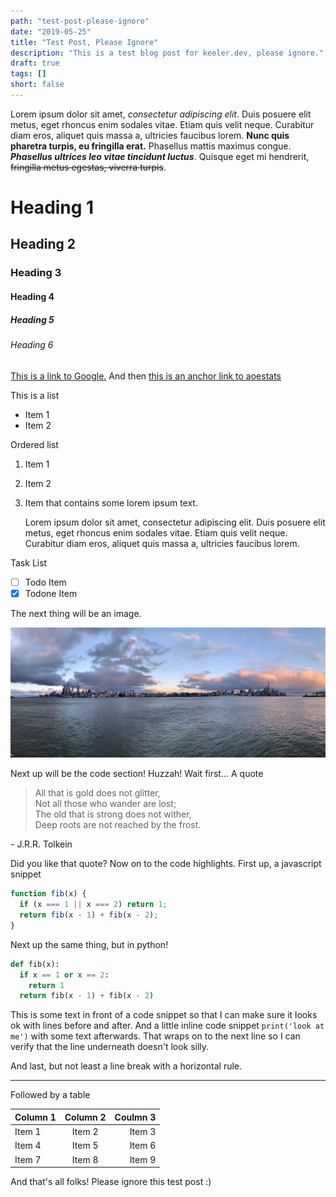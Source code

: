 ```yaml
---
path: "test-post-please-ignore"
date: "2019-05-25"
title: "Test Post, Please Ignore"
description: "This is a test blog post for keeler.dev, please ignore."
draft: true
tags: []
short: false
---
```


Lorem ipsum dolor sit amet, *consectetur adipiscing elit*. Duis posuere elit metus, eget rhoncus enim sodales vitae. Etiam quis velit neque. Curabitur diam eros, aliquet quis massa a, ultricies faucibus lorem. **Nunc quis pharetra turpis, eu fringilla erat.** Phasellus mattis maximus congue. **_Phasellus ultrices leo vitae tincidunt luctus_**. Quisque eget mi hendrerit, ~~fringilla metus egestas, viverra turpis~~.

# Heading 1
## Heading 2
### Heading 3
#### Heading 4
##### Heading 5
###### Heading 6

[This is a link to Google.](https://google.com) And then [this is an anchor link to aoestats][1]

This is a list
- Item 1
- Item 2

Ordered list
1. Item 1
2. Item 2
3. Item that contains some lorem ipsum text.

   Lorem ipsum dolor sit amet, consectetur adipiscing elit. Duis posuere elit metus, eget rhoncus enim sodales vitae. Etiam quis velit neque. Curabitur diam eros, aliquet quis massa a, ultricies faucibus lorem.

Task List
* [ ] Todo Item
* [x] Todone Item

The next thing will be an image.

![NYC skyline](../images/ny_skyline.jpg)

Next up will be the code section! Huzzah! Wait first... A quote

> All that is gold does not glitter,<br>
> Not all those who wander are lost;<br>
> The old that is strong does not wither,<br>
> Deep roots are not reached by the frost.

\- J.R.R. Tolkein

Did you like that quote? Now on to the code highlights. First up, a javascript snippet

```javascript
function fib(x) {
  if (x === 1 || x === 2) return 1;
  return fib(x - 1) + fib(x - 2);
}
```

Next up the same thing, but in python!

```python
def fib(x):
  if x == 1 or x == 2:
    return 1
  return fib(x - 1) + fib(x - 2)
```

This is some text in front of a code snippet so that I can make sure it looks ok with lines before and after. And a little inline code snippet `print('look at me')` with some text afterwards. That wraps on to the next line so I can verify that the line underneath doesn't look silly.

And last, but not least a line break with a horizontal rule.

---

Followed by a table

| Column 1 | Column 2 | Coulmn 3|
|----------|:--------:|--------:|
|Item 1    |Item 2    |Item 3   |
|Item 4    |Item 5    |Item 6   |
|Item 7    |Item 8    |Item 9   |

And that's all folks! Please ignore this test post :)

[1]: https://aoestats.io
